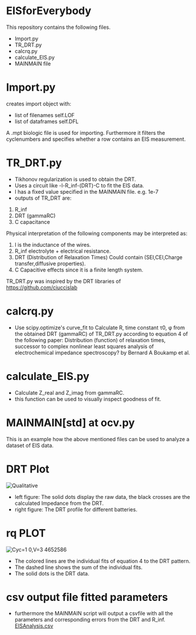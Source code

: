 # EISforEverybody
This repository contains the following files.
- Import.py
- TR_DRT.py
- calcrq.py
- calculate_EIS.py
- MAINMAIN file

# Import.py
creates import object with:
- list of filenames self.LOF
- list of dataframes self.DFL 

A .mpt biologic file is used for importing.
Furthermore it filters the cyclenumbers and specifies whether a row contains an EIS measurement.

# TR_DRT.py
- Tikhonov regularization is used to obtain the DRT.
- Uses a circuit like -l-R_inf-(DRT)-C to fit the EIS data. 
- l has a fixed value specified in the MAINMAIN file. e.g. 1e-7
- outputs of TR_DRT are:
1. R_inf
2. DRT (gammaRC)
3. C capacitance

Physical interpretation of the following components may be interpreted as:
1. l is the inductance of the wires.
2. R_inf electrolyte + electrical resistance.
3. DRT (Distribution of Relaxation Times) Could contain (SEI,CEI,Charge transfer,diffusive properties).
4. C Capacitive effects since it is a finite length system.

TR_DRT.py was inspired by the DRT libraries of https://github.com/ciuccislab

# calcrq.py
- Use scipy.optimize's curve_fit to Calculate R, time constant τ0, φ from the obtained DRT (gammaRC) of TR_DRT.py according to equation 4 of the following paper:
Distribution (function) of relaxation times, successor to complex nonlinear least squares analysis of electrochemical impedance spectroscopy? by Bernard A Boukamp et al.

# calculate_EIS.py
- Calculate Z_real and Z_imag from gammaRC.
- this function can be used to visually inspect goodness of fit.

# MAINMAIN[std] at ocv.py

This is an example how the above mentioned files can be used to analyze a dataset of EIS data.

# DRT Plot
![Qualitative](https://user-images.githubusercontent.com/70464197/157878490-ea76fc06-cdfc-4f41-a9be-d99c5df5e145.png)
- left figure: The solid dots display the raw data, the black crosses are the calculated Impedance from the DRT.
- right figure: The DRT profile for different batteries.

# rq PLOT
![Cyc=1 0,V=3 4652586](https://user-images.githubusercontent.com/70464197/157879133-5172f222-be39-4ccb-9255-b90682d0b966.png)
- The colored lines are the individual fits of equation 4 to the DRT pattern.
- The dashed line shows the sum of the individual fits.
- The solid dots is the DRT data.

# csv output file fitted parameters
- furthermore the MAINMAIN script will output a csvfile with all the parameters and corresponding errors from the DRT and R_inf.
[EISAnalysis.csv](https://github.com/ThijsDubbelink/EISforEverybody/files/8233162/EISAnalysis.csv)
